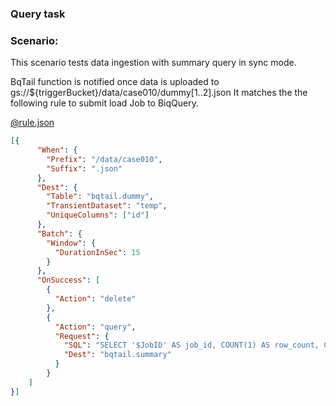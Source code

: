 ### Query task

### Scenario:

This scenario tests data ingestion with summary query in sync mode.


BqTail function is notified once data is uploaded to gs://${triggerBucket}/data/case010/dummy[1..2].json
It matches the the following rule to submit load Job to BiqQuery. 

[@rule.json](rule.json)
```json
[{
      "When": {
        "Prefix": "/data/case010",
        "Suffix": ".json"
      },
      "Dest": {
        "Table": "bqtail.dummy",
        "TransientDataset": "temp",
        "UniqueColumns": ["id"]
      },
      "Batch": {
        "Window": {
          "DurationInSec": 15
        }
      },
      "OnSuccess": [
        {
          "Action": "delete"
        },
        {
          "Action": "query",
          "Request": {
            "SQL": "SELECT '$JobID' AS job_id, COUNT(1) AS row_count, CURRENT_TIMESTAMP() AS completed FROM $DestTable",
            "Dest": "bqtail.summary"
          }
        }
    ]
}]
```

